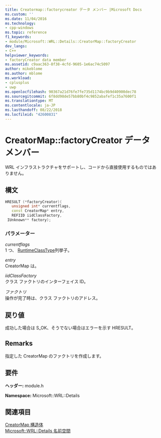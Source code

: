 ```yaml
---
title: Creatormap::factorycreator データ メンバー |Microsoft Docs
ms.custom: ''
ms.date: 11/04/2016
ms.technology:
- cpp-windows
ms.topic: reference
f1_keywords:
- module/Microsoft::WRL::Details::CreatorMap::factoryCreator
dev_langs:
- C++
helpviewer_keywords:
- factoryCreator data member
ms.assetid: c9aac363-8f38-4cfd-9605-1e6ac74c5097
author: mikeblome
ms.author: mblome
ms.workload:
- cplusplus
- uwp
ms.openlocfilehash: 90367a21d76fe7fe735d1174bc9b9d40900dec78
ms.sourcegitcommit: 6f8dd98de57bb80bf4c9852abafef1c35a7600f1
ms.translationtype: MT
ms.contentlocale: ja-JP
ms.lasthandoff: 08/22/2018
ms.locfileid: "42600831"
---
```

# <a name="creatormapfactorycreator-data-member"></a>CreatorMap::factoryCreator データ メンバー

WRL インフラストラクチャをサポートし、コードから直接使用するものではありません。

## <a name="syntax"></a>構文

```cpp
HRESULT (*factoryCreator)(
   unsigned int* currentflags,
   const CreatorMap* entry,
   REFIID iidClassFactory,
 IUnknown** factory);
```

### <a name="parameters"></a>パラメーター

*currentflags*  
1 つ、 [RuntimeClassType](../windows/runtimeclasstype-enumeration.md)列挙子。

*entry*  
CreatorMap は。

*iidClassFactory*  
クラス ファクトリのインターフェイス ID。

*ファクトリ*  
操作が完了時は、クラス ファクトリのアドレス。

## <a name="return-value"></a>戻り値

成功した場合は S_OK、そうでない場合はエラーを示す HRESULT。

## <a name="remarks"></a>Remarks

指定した CreatorMap のファクトリを作成します。

## <a name="requirements"></a>要件

**ヘッダー:** module.h

**Namespace:** Microsoft::WRL::Details

## <a name="see-also"></a>関連項目

[CreatorMap 構造体](../windows/creatormap-structure.md)  
[Microsoft::WRL::Details 名前空間](../windows/microsoft-wrl-details-namespace.md)